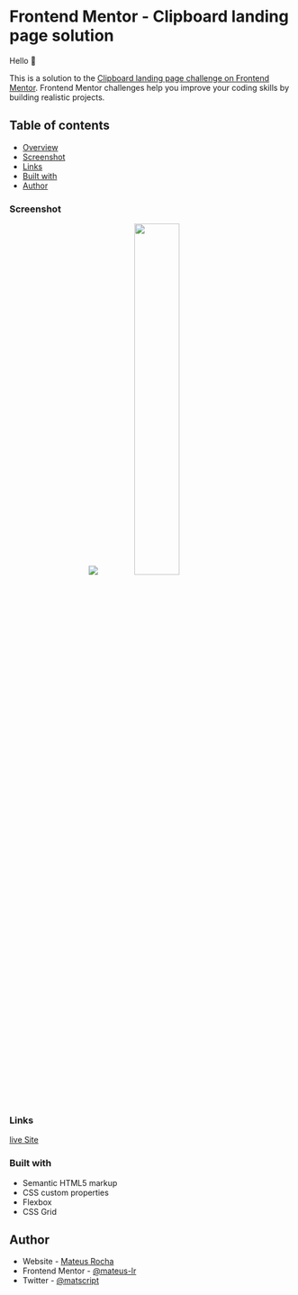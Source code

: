 # Frontend Mentor - Clipboard landing page solution

Hello 👋

This is a solution to the [Clipboard landing page challenge on Frontend Mentor](https://www.frontendmentor.io/challenges/clipboard-landing-page-5cc9bccd6c4c91111378ecb9). Frontend Mentor challenges help you improve your coding skills by building realistic projects.

## Table of contents

- [Overview](#overview)
- [Screenshot](#screenshot)
- [Links](#links)
- [Built with](#built-with)
- [Author](#author)

### Screenshot

<div align="center">
<img src="./Screenshot/desktop.png">
<img src="./Screenshot/mobile.png" width="40%">
</div>

### Links

[live Site](#)

### Built with

- Semantic HTML5 markup
- CSS custom properties
- Flexbox
- CSS Grid

## Author

- Website - [Mateus Rocha](https://github.com/mateus-lr)
- Frontend Mentor - [@mateus-lr](https://www.frontendmentor.io/profile/mateus-lr)
- Twitter - [@matscript](https://www.twitter.com/maatscript)
